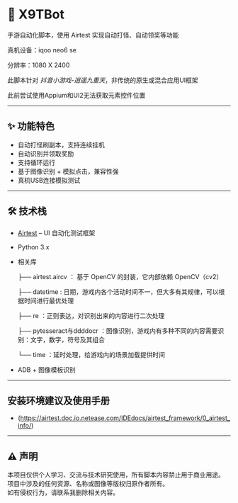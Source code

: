 # 💓 X9TBot 

手游自动化脚本，使用 Airtest 实现自动打怪、自动领奖等功能

真机设备：iqoo neo6 se

分辨率：1080 X 2400

此脚本针对 *抖音小游戏-逍遥九重天*，非传统的原生或混合应用UI框架

此前尝试使用Appium和UI2无法获取元素控件位置

---

## ✨ 功能特色

-  自动打怪刷副本，支持连续挂机
-  自动识别并领取奖励
-  支持循环运行
-  基于图像识别 + 模拟点击，兼容性强
-  真机USB连接模拟测试

---

## 🛠 技术栈

- [Airtest](https://airtest.netease.com/) – UI 自动化测试框架
- Python 3.x
- 相关库

  ├── airtest.aircv ： 基于 OpenCV 的封装，它内部依赖 OpenCV（cv2）
  
  ├── datetime : 日期，游戏内各个活动时间不一，但大多有其规律，可以根据时间进行最优处理
  
  ├── re ：正则表达，对识别出来的内容进行二次处理
  
  ├── pytesseract与ddddocr ：图像识别，游戏内有多种不同的内容需要识别：文字，数字，符号及其组合

  └── time ：延时处理，给游戏内的场景加载提供时间
  
- ADB + 图像模板识别

---

## 安装环境建议及使用手册
- (https://airtest.doc.io.netease.com/IDEdocs/airtest_framework/0_airtest_info/)


---

## ⚠️ 声明

本项目仅供个人学习、交流与技术研究使用，所有脚本内容禁止用于商业用途。  
项目中涉及的任何资源、名称或图像等版权归原作者所有。  
如有侵权行为，请联系我删除相关内容。


